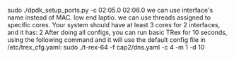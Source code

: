 
sudo ./dpdk_setup_ports.py -c 02:05.0 02:06.0
we can use interface's name instead of MAC.
low end laptio. we can use threads assigned to specific cores.
Your system should have at least 3 cores for 2 interfaces, and it has: 2
After doing all configs, you can run basic TRex for 10 seconds, using the following command and it will use the default config file in /etc/trex_cfg.yaml:
 sudo ./t-rex-64 -f cap2/dns.yaml -c 4 -m 1 -d 10
